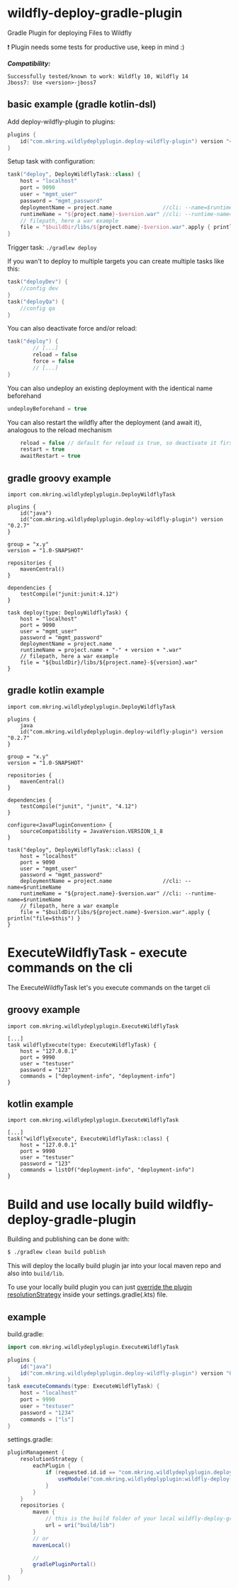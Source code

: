 # wildfly-deploy-gradle-plugin
Gradle Plugin for deploying Files to Wildfly

:exclamation: Plugin needs some tests for productive use, keep in mind :)

***Compatibility:***
```
Successfully tested/known to work: Wildfly 10, Wildfly 14
Jboss7: Use <version>-jboss7
```

## basic example (gradle kotlin-dsl)
Add deploy-wildfly-plugin to plugins:
```kotlin
plugins {
    id("com.mkring.wildlydeplyplugin.deploy-wildfly-plugin") version "<version>"
}
```
Setup task with configuration:
```kotlin
task("deploy", DeployWildflyTask::class) {
    host = "localhost"
    port = 9090
    user = "mgmt_user"
    password = "mgmt_password"
    deploymentName = project.name                //cli: --name=$runtimeName
    runtimeName = "${project.name}-$version.war" //cli: --runtime-name=$runtimeName
    // filepath, here a war example
    file = "$buildDir/libs/${project.name}-$version.war".apply { println("file=$this") }
}
```

Trigger task: `./gradlew deploy`

If you wan't to deploy to multiple targets you can create multiple tasks like this:
```kotlin
task("deployDev") {
    //config dev
}
task("deployQa") {
    //config qa
}
```

You can also deactivate force and/or reload:
```kotlin
task("deploy") {
        // [...]
        reload = false
        force = false
        // [...]
}
```

You can also undeploy an existing deployment with the identical name beforehand
```kotlin
undeployBeforehand = true
```

You can also restart the wildfly after the deployment (and await it), analogous to the reload mechanism
```kotlin
    reload = false // default for reload is true, so deactivate it first
    restart = true
    awaitRestart = true 
```

## gradle groovy example
```
import com.mkring.wildlydeplyplugin.DeployWildflyTask

plugins {
    id("java")
    id("com.mkring.wildlydeplyplugin.deploy-wildfly-plugin") version "0.2.7"
}

group = "x.y"
version = "1.0-SNAPSHOT"

repositories {
    mavenCentral()
}

dependencies {
    testCompile("junit:junit:4.12")
}

task deploy(type: DeployWildflyTask) {
    host = "localhost"
    port = 9090
    user = "mgmt_user"
    password = "mgmt_password"
    deploymentName = project.name
    runtimeName = project.name + "-" + version + ".war"
    // filepath, here a war example
    file = "${buildDir}/libs/${project.name}-${version}.war"
}
```
## gradle kotlin example
```
import com.mkring.wildlydeplyplugin.DeployWildflyTask

plugins {
    java
    id("com.mkring.wildlydeplyplugin.deploy-wildfly-plugin") version "0.2.7"
}

group = "x.y"
version = "1.0-SNAPSHOT"

repositories {
    mavenCentral()
}

dependencies {
    testCompile("junit", "junit", "4.12")
}

configure<JavaPluginConvention> {
    sourceCompatibility = JavaVersion.VERSION_1_8
}

task("deploy", DeployWildflyTask::class) {
    host = "localhost"
    port = 9090
    user = "mgmt_user"
    password = "mgmt_password"
    deploymentName = project.name                //cli: --name=$runtimeName
    runtimeName = "${project.name}-$version.war" //cli: --runtime-name=$runtimeName
    // filepath, here a war example
    file = "$buildDir/libs/${project.name}-$version.war".apply { println("file=$this") }
}
```

# ExecuteWildflyTask - execute commands on the cli
The ExecuteWildflyTask let's you execute commands on the target cli

## groovy example
```
import com.mkring.wildlydeplyplugin.ExecuteWildflyTask

[...]
task wildflyExecute(type: ExecuteWildflyTask) {
    host = "127.0.0.1"
    port = 9990
    user = "testuser"
    password = "123"
    commands = ["deployment-info", "deployment-info"]
}
```

## kotlin example
```
import com.mkring.wildlydeplyplugin.ExecuteWildflyTask

[...]
task("wildflyExecute", ExecuteWildflyTask::class) {
    host = "127.0.0.1"
    port = 9990
    user = "testuser"
    password = "123"
    commands = listOf("deployment-info", "deployment-info")
}

```

# Build and use locally build wildfly-deploy-gradle-plugin
Building and publishing can be done with:
```bash
$ ./gradlew clean build publish
```

This will deploy the locally build plugin jar into your local maven repo and also into `build/lib`.

To use your locally build plugin you can just 
[override the plugin resolutionStrategy](https://docs.gradle.org/current/userguide/plugins.html#sec:plugin_resolution_rules)
inside your settings.gradle(.kts) file.

## example
build.gradle:
```groovy
import com.mkring.wildlydeplyplugin.ExecuteWildflyTask

plugins {
    id("java")
    id("com.mkring.wildlydeplyplugin.deploy-wildfly-plugin") version "0.2.8"
}
task executeCommands(type: ExecuteWildflyTask) {
    host = "localhost"
    port = 9990
    user = "testuser"
    password = "1234"
    commands = ["ls"]
}
```
settings.gradle:
```groovy
pluginManagement {
    resolutionStrategy {
        eachPlugin {
            if (requested.id.id == "com.mkring.wildlydeplyplugin.deploy-wildfly-plugin") {
                useModule("com.mkring.wildlydeplyplugin:wildfly-deploy-gradle-plugin:0.2.9") //adapt version if needed
            }
        }
    }
    repositories {
        maven {
            // this is the build folder of your local wildfly-deploy-gradle-plugin repository, you might need to adapt this
            url = uri("build/lib") 
        }
        // or
        mavenLocal()

        //
        gradlePluginPortal()
    }
}
```

